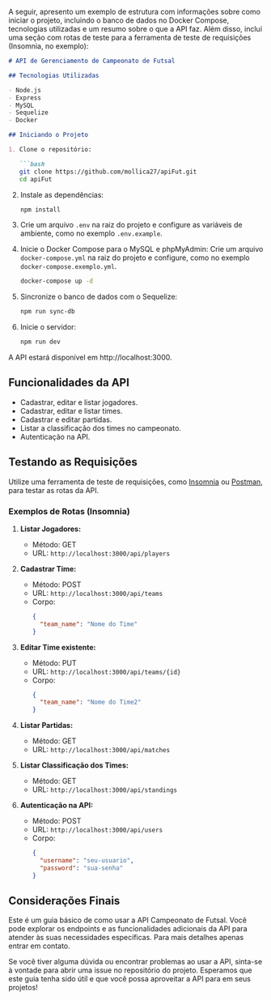 
A seguir, apresento um exemplo de estrutura com informações sobre como iniciar o projeto, incluindo o banco de dados no Docker Compose, 
tecnologias utilizadas e um resumo sobre o que a API faz. 
Além disso, incluí uma seção com rotas de teste para a ferramenta de teste de requisições (Insomnia, no exemplo):

```markdown
# API de Gerenciamento de Campeonato de Futsal

## Tecnologias Utilizadas

- Node.js
- Express
- MySQL
- Sequelize
- Docker

## Iniciando o Projeto

1. Clone o repositório:

   ```bash
   git clone https://github.com/mollica27/apiFut.git
   cd apiFut
   ```

2. Instale as dependências:

   ```bash
   npm install
   ```

3. Crie um arquivo `.env` na raiz do projeto e configure as variáveis de ambiente, como no exemplo `.env.example`.

4. Inicie o Docker Compose para o MySQL e phpMyAdmin: Crie um arquivo `docker-compose.yml` na raiz do projeto e configure, como no exemplo `docker-compose.exemplo.yml`.

   ```bash
   docker-compose up -d
   ```

5. Sincronize o banco de dados com o Sequelize:

   ```bash
   npm run sync-db
   ```

6. Inicie o servidor:

   ```bash
   npm run dev
   ```

A API estará disponível em http://localhost:3000.

## Funcionalidades da API

- Cadastrar, editar e listar jogadores.
- Cadastrar, editar e listar times.
- Cadastrar e editar partidas.
- Listar a classificação dos times no campeonato.
- Autenticação na API.

## Testando as Requisições

Utilize uma ferramenta de teste de requisições, como [Insomnia](https://insomnia.rest/) ou [Postman](https://www.postman.com/), para testar as rotas da API.

### Exemplos de Rotas (Insomnia)

1. **Listar Jogadores:**

   - Método: GET
   - URL: `http://localhost:3000/api/players`

2. **Cadastrar Time:**

   - Método: POST
   - URL: `http://localhost:3000/api/teams`
   - Corpo:
     ```json
     {
       "team_name": "Nome do Time"
     }
     ```
3. **Editar Time existente:**

   - Método: PUT
   - URL: `http://localhost:3000/api/teams/{id}`
   - Corpo:
     ```json
     {
       "team_name": "Nome do Time2"
     }
     ```

4. **Listar Partidas:**

   - Método: GET
   - URL: `http://localhost:3000/api/matches`

5. **Listar Classificação dos Times:**

   - Método: GET
   - URL: `http://localhost:3000/api/standings`

6. **Autenticação na API:**

   - Método: POST
   - URL: `http://localhost:3000/api/users`
   - Corpo:
     ```json
     {
       "username": "seu-usuario",
       "password": "sua-senha"
     }
     ```
## Considerações Finais
Este é um guia básico de como usar a API Campeonato de Futsal. Você pode explorar os endpoints e as funcionalidades adicionais da API para atender às suas necessidades específicas. Para mais detalhes apenas entrar em contato.

Se você tiver alguma dúvida ou encontrar problemas ao usar a API, sinta-se à vontade para abrir uma issue no repositório do projeto. Esperamos que este guia tenha sido útil e que você possa aproveitar a API para em seus projetos!